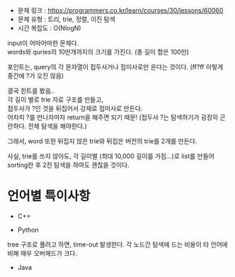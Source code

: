 * 문제 링크 : https://programmers.co.kr/learn/courses/30/lessons/60060
* 문제 유형 : 트리, trie, 정렬, 이진 탐색
* 시간 복잡도 : O(NlogN)

input이 어마어마한 문제다.  
words와 quries의 10만개까지의 크기를 가진다. (총 길이 합은 100만)  

포인트는, query의 각 문자열이 접두사거나 접미사로만 온다는 것이다. (ff?ff 이렇게 중간에 ?가 오진 않음)  

결국 힌트를 봤음..  
각 길이 별로 trie 자료 구조를 만들고,  
접두사가 ?인 것을 뒤집어서 강제로 접미사로 만든다.  
어차피 ?를 만나자마자 return을 해주면 되기 때문! (접두사 ?는 탐색하기가 굉장히 곤란하다. 전체 탐색을 해야한다.)  

그래서, word 또한 뒤집지 않은 trie와 뒤집은 버전의 trie를 2개를 만든다.

사실, trie를 쓰지 않아도, 각 길이별 (최대 10,000 길이를 가짐...)로 list를 만들어 sorting한 후 2진 탐색을 하여도 괜찮을 것이다. 



# 언어별 특이사항

- C++

- Python

tree 구조로 풀려고 하면, time-out 발생한다. 각 노드간 탐색에 드는 비용이 타 언어에 비해 매우 오버헤드가 크다.

- Java

